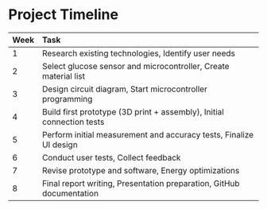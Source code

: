 # Project Timeline

| Week | Task |
|:----|:-----|
| 1 | Research existing technologies, Identify user needs |
| 2 | Select glucose sensor and microcontroller, Create material list |
| 3 | Design circuit diagram, Start microcontroller programming |
| 4 | Build first prototype (3D print + assembly), Initial connection tests |
| 5 | Perform initial measurement and accuracy tests, Finalize UI design |
| 6 | Conduct user tests, Collect feedback |
| 7 | Revise prototype and software, Energy optimizations |
| 8 | Final report writing, Presentation preparation, GitHub documentation |

